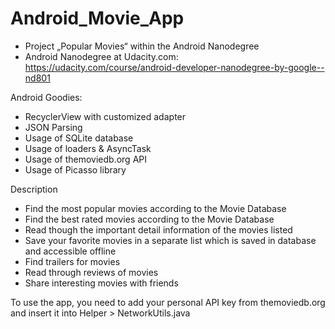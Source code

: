 # Android_Movie_App

- Project „Popular Movies“ within the Android Nanodegree
- Android Nanodegree at Udacity.com: https://udacity.com/course/android-developer-nanodegree-by-google--nd801

Android Goodies:
- RecyclerView with customized adapter
- JSON Parsing
- Usage of SQLite database
- Usage of loaders & AsyncTask
- Usage of themoviedb.org API
- Usage of Picasso library

Description
- Find the most popular movies according to the Movie Database
- Find the best rated movies according to the Movie Database
- Read though the important detail information of the movies listed
- Save your favorite movies in a separate list which is saved in database and accessible offline
- Find trailers for movies
- Read through reviews of movies
- Share interesting movies with friends

To use the app, you need to add your personal API key from themoviedb.org and insert it into Helper > NetworkUtils.java
